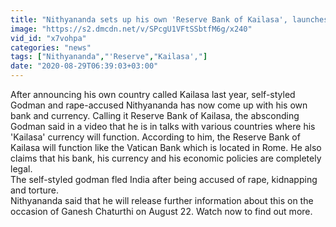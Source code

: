 ```yaml
---
title: "Nithyananda sets up his own 'Reserve Bank of Kailasa', launches currency"
image: "https://s2.dmcdn.net/v/SPcgU1VFtSSbtfM6g/x240"
vid_id: "x7vohpa"
categories: "news"
tags: ["Nithyananda","'Reserve","Kailasa',"]
date: "2020-08-29T06:39:03+03:00"
---
```

After announcing his own country called Kailasa last year, self-styled Godman and rape-accused Nithyananda has now come up with his own bank and currency. Calling it Reserve Bank of Kailasa, the absconding Godman said in a video that he is in talks with various countries where his 'Kailasa' currency will function. According to him, the Reserve Bank of Kailasa will function like the Vatican Bank which is located in Rome. He also claims that his bank, his currency and his economic policies are completely legal.   <br>The self-styled godman fled India after being accused of rape, kidnapping and torture.   <br>Nithyananda said that he will release further information about this on the occasion of Ganesh Chaturthi on August 22. Watch now to find out more. 
